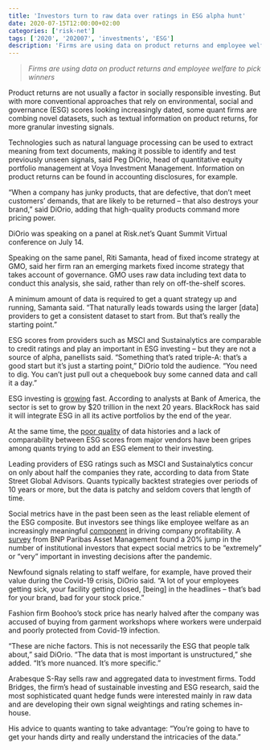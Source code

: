 ```yaml
---
title: 'Investors turn to raw data over ratings in ESG alpha hunt'
date: 2020-07-15T12:00:00+02:00
categories: ['risk-net']
tags: ['2020', '202007', 'investments', 'ESG']
description: 'Firms are using data on product returns and employee welfare to pick winners'
---
```


> _Firms are using data on product returns and employee welfare to pick winners_

Product returns are not usually a factor in socially responsible investing. But with more conventional approaches that rely on environmental, social and governance (ESG) scores looking increasingly dated, some quant firms are combing novel datasets, such as textual information on product returns, for more granular investing signals.

Technologies such as natural language processing can be used to extract meaning from text documents, making it possible to identify and test previously unseen signals, said Peg DiOrio, head of quantitative equity portfolio management at Voya Investment Management. Information on product returns can be found in accounting disclosures, for example.

“When a company has junky products, that are defective, that don’t meet customers’ demands, that are likely to be returned – that also destroys your brand,” said DiOrio, adding that high-quality products command more pricing power.

DiOrio was speaking on a panel at Risk.net’s Quant Summit Virtual conference on July 14.

Speaking on the same panel, Riti Samanta, head of fixed income strategy at GMO, said her firm ran an emerging markets fixed income strategy that takes account of governance. GMO uses raw data including text data to conduct this analysis, she said, rather than rely on off-the-shelf scores.

A minimum amount of data is required to get a quant strategy up and running, Samanta said. “That naturally leads towards using the larger [data] providers to get a consistent dataset to start from. But that’s really the starting point.”

ESG scores from providers such as MSCI and Sustainalytics are comparable to credit ratings and play an important in ESG investing – but they are not a source of alpha, panellists said. “Something that’s rated triple-A: that’s a good start but it’s just a starting point,” DiOrio told the audience. “You need to dig. You can’t just pull out a chequebook buy some canned data and call it a day.”

ESG investing is [growing](https://www.risk.net/investing/quant-investing/7425041/the-age-of-ethical-algos-but-can-quants-cope) fast. According to analysts at Bank of America, the sector is set to grow by $20 trillion in the next 20 years. BlackRock has said it will integrate ESG in all its active portfolios by the end of the year.

At the same time, the [poor quality](https://www.risk.net/investing/7438726/fuzzy-data-stalls-esg-alpha-hunt) of data histories and a lack of comparability between ESG scores from major vendors have been gripes among quants trying to add an ESG element to their investing.

Leading providers of ESG ratings such as MSCI and Sustainalytics concur on only about half the companies they rate, according to data from State Street Global Advisors. Quants typically backtest strategies over periods of 10 years or more, but the data is patchy and seldom covers that length of time.

Social metrics have in the past been seen as the least reliable element of the ESG composite. But investors see things like employee welfare as an increasingly meaningful [component](https://www.risk.net/investing/7418481/esg-like-a-new-factor-alt-managers-say) in driving company profitability. A [survey](https://mediaroom-en.bnpparibas-am.com/news/bnp-paribas-asset-management-survey-shows-covid-19-prompts-rise-in-social-considerations-within-investment-decision-making-8e57-0fb7a.html) from BNP Paribas Asset Management found a 20% jump in the number of institutional investors that expect social metrics to be “extremely” or “very” important in investing decisions after the pandemic.

Newfound signals relating to staff welfare, for example, have proved their value during the Covid-19 crisis, DiOrio said. “A lot of your employees getting sick, your facility getting closed, [being] in the headlines – that’s bad for your brand, bad for your stock price.”

Fashion firm Boohoo’s stock price has nearly halved after the company was accused of buying from garment workshops where workers were underpaid and poorly protected from Covid-19 infection.

“These are niche factors. This is not necessarily the ESG that people talk about,” said DiOrio. “The data that is most important is unstructured,” she added. “It’s more nuanced. It’s more specific.”

Arabesque S-Ray sells raw and aggregated data to investment firms. Todd Bridges, the firm’s head of sustainable investing and ESG research, said the most sophisticated quant hedge funds were interested mainly in raw data and are developing their own signal weightings and rating schemes in-house.

His advice to quants wanting to take advantage: “You’re going to have to get your hands dirty and really understand the intricacies of the data.”

